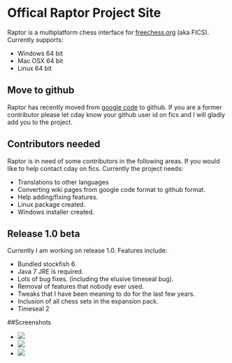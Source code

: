 # Offical Raptor Project Site
Raptor is a multiplatform chess interface for [freechess.org](freechess.org) (aka FICS).
Currently supports:
* Windows 64 bit
* Mac OSX 64 bit
* Linux 64 bit

## Move to github
Raptor has recently moved from [google code](https://code.google.com/p/raptor-chess-interface/) to github.
If you are a former contributor please let cday know your github user id on fics and I will gladly add you to the project.

## Contributors needed
Raptor is in need of some contributors in the following areas. If you would like to help contact cday on fics. Currently the project needs:
* Translations to other languages
* Converting wiki pages from google code format to github format.
* Help adding/fixing features.
* Linux package created.
* Windows installer created.

## Release 1.0 beta
Currently I am working on release 1.0. Features include:
* Bundled stockfish 6.
* Java 7 JRE is required.
* Lots of bug fixes. (including the elusive timeseal bug).
* Removal of features that nobody ever used. 
* Tweaks that I have been meaning to do for the last few years.
* Inclusion of all chess sets in the expansion pack.
* Timeseal 2

##Screenshots
* ![](https://cloud.githubusercontent.com/assets/11840077/8396572/f42eb464-1dab-11e5-8fb6-699378b417be.png)
* ![](https://cloud.githubusercontent.com/assets/11840077/8396573/f8a82480-1dab-11e5-9e00-0d310f4e9df4.png)
* ![](https://cloud.githubusercontent.com/assets/11840077/8396574/fbf5b9a4-1dab-11e5-8d80-17258c62d3de.png)
